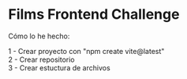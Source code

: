 # Films Frontend Challenge

Cómo lo he hecho:

1 - Crear proyecto con "npm create vite@latest"<br />
2 - Crear repositorio<br />
3 - Crear estuctura de archivos<br />
